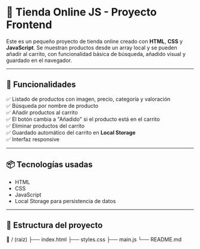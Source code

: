 # 🛒 Tienda Online JS - Proyecto Frontend

Este es un pequeño proyecto de tienda online creado con **HTML**, **CSS** y **JavaScript**. Se muestran productos desde un array local y se pueden añadir al carrito, con funcionalidad básica de búsqueda, 
añadido visual y guardado en el navegador.

---

## 🚀 Funcionalidades

✅ Listado de productos con imagen, precio, categoría y valoración  
✅ Búsqueda por nombre de producto  
✅ Añadir productos al carrito  
✅ El botón cambia a "Añadido" si el producto está en el carrito  
✅ Eliminar productos del carrito  
✅ Guardado automático del carrito en **Local Storage**  
✅ Interfaz responsive 

---

## 📦 Tecnologías usadas

- HTML
- CSS
- JavaScript 
- Local Storage para persistencia de datos

---

## 📂 Estructura del proyecto

📁 / (raíz)
├── index.html
├── styles.css
├── main.js
└── README.md

